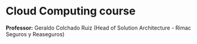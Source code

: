 # Cloud Computing course

**Professor:** Geraldo Colchado Ruiz (Head of Solution Architecture - Rimac Seguros y Reaseguros)
